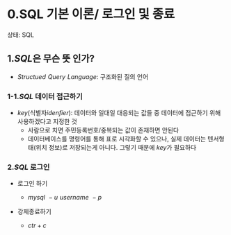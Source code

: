# 0.SQL 기본 이론/ 로그인 및 종료

상태: SQL

## 1.$SQL$은 무슨 뜻 인가?

- $Structued\,\,Query\,\,Language$: 구조화된 질의 언어

### 1-1.$SQL$ 데이터 접근하기

- $key$(식별자$idenfier)$: 데이터와 일대일 대응되는 값들 중 데이터에 접근하기 위해 사용하겠다고 지정한 것
    - 사람으로 치면 주민등록번호/중복되는 값이 존재하면 안된다
    - 데이터베이스를 명령어를 통해 표로 시각화할 수 있으나, 실제 데이터는 텐서형태(위치 정보)로 저장되는게 아니다. 그렇기 때문에 $key$가 필요하다

### 2.$SQL$ 로그인

- 로그인 하기
	- $mysql\,\,-u\,\,username\,\,-p$
    
- 강제종료하기
	-	$ctr+c$



